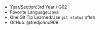 - Year/Section:3rd Year / G02
- Favorite Language:Java
- One Git Tip Learned:Use `git status` often
- GitHub: @fredjohnc909